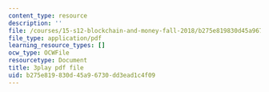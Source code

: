 ```yaml
---
content_type: resource
description: ''
file: /courses/15-s12-blockchain-and-money-fall-2018/b275e819830d45a96730dd3ead1c4f09_lPD9fx8fK1k.pdf
file_type: application/pdf
learning_resource_types: []
ocw_type: OCWFile
resourcetype: Document
title: 3play pdf file
uid: b275e819-830d-45a9-6730-dd3ead1c4f09
---
```

